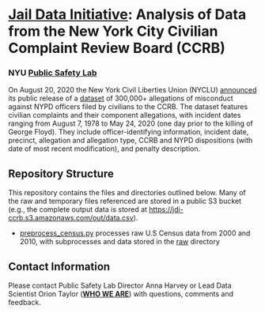 # <a href="https://publicsafetylab.org/jail-data-initiative"><b>Jail Data Initiative</b></a>: Analysis of Data from the New York City Civilian Complaint Review Board (CCRB)
### NYU <a href="https://publicsafetylab.org/"><b>Public Safety Lab</b></a>

On August 20, 2020 the New York Civil Liberties Union (NYCLU) <a href="https://www.nyclu.org/en/press-releases/nyclu-makes-35-years-nypd-misconduct-data-available-public">announced</a> its public release of a <a href="https://github.com/new-york-civil-liberties-union/NYPD-Misconduct-Complaint-Database">dataset</a> of 300,000+ allegations of misconduct against NYPD officers filed by civilians to the CCRB. The dataset features civilian complaints and their component allegations, with incident dates ranging from August 7, 1978 to May 24, 2020 (one day prior to the killing of George Floyd). They include officer-identifying information, incident date, precinct, allegation and allegation type, CCRB and NYPD dispositions (with date of most recent modification), and penalty description.

## Repository Structure
This repository contains the files and directories outlined below. Many of the raw and temporary files referenced are stored in a public S3 bucket (e.g., the complete output data is stored at <a href='https://jdi-ccrb.s3.amazonaws.com/out/data.csv'>https://jdi-ccrb.s3.amazonaws.com/out/data.csv</a>).
<ul>
  <li><a href="https://github.com/publicsafetylab/JDI-CCRB/blob/master/preprocess_census.py">preprocess_census.py</a> processes raw U.S Census data from 2000 and 2010, with subprocesses and data stored in the <a href="https://github.com/publicsafetylab/JDI-CCRB/tree/master/raw">raw</a> directory
  </ul>

## Contact Information

Please contact Public Safety Lab Director Anna Harvey or Lead Data Scientist Orion Taylor (<a href="https://publicsafetylab.org/who-we-are"><b>WHO WE ARE</b></a>) with questions, comments and feedback.
